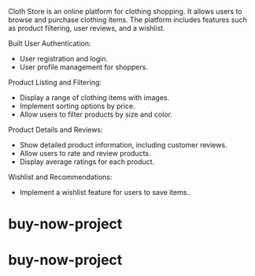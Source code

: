 Cloth Store is an online platform for clothing shopping. It allows users to browse and purchase clothing items. The platform includes features such as product filtering, user reviews, and a wishlist.



Built User Authentication: 
- User registration and login.
- User profile management for shoppers.

Product Listing and Filtering: 
- Display a range of clothing items with images.
- Implement sorting options by price.
- Allow users to filter products by size and color.

Product Details and Reviews: 
- Show detailed product information, including customer reviews.
- Allow users to rate and review products.
- Display average ratings for each product.

Wishlist and Recommendations:
- Implement a wishlist feature for users to save items..
# buy-now-project
# buy-now-project
